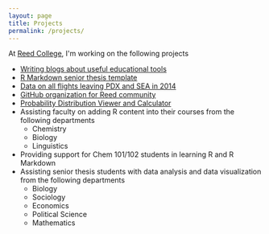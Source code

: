 ```yaml
---
layout: page
title: Projects
permalink: /projects/
---
```


At [Reed College](www.reed.edu), I'm working on the following projects

  - [Writing blogs about useful educational tools](http://blogs.reed.edu/ed-tech/author/cismay/)
  - [R Markdown senior thesis template](http://github.com/ismayc/reedtemplates)
  - [Data on all flights leaving PDX and SEA in 2014](http://github.com/ismayc/pnwflights14)
  - [GitHub organization for Reed community](http://github.com/Reedies)
  - [Probability Distribution Viewer and Calculator](http://ismay.shinyapps.io/ProbApp)
  - Assisting faculty on adding R content into their courses from the following departments
      - Chemistry
      - Biology
      - Linguistics
  - Providing support for Chem 101/102 students in learning R and R Markdown
  - Assisting senior thesis students with data analysis and data visualization from the following departments
      - Biology
      - Sociology
      - Economics
      - Political Science
      - Mathematics